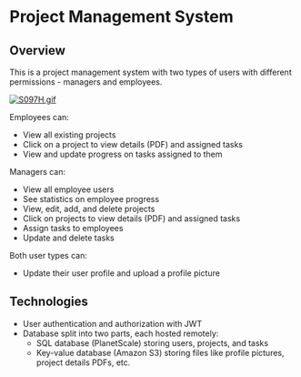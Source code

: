 # Project Management System

## Overview

This is a project management system with two types of users with different permissions - managers and employees.


[![S097H.gif](https://s13.gifyu.com/images/S097H.gif)](https://gifyu.com/image/S097H)


Employees can:

- View all existing projects 
- Click on a project to view details (PDF) and assigned tasks
- View and update progress on tasks assigned to them

Managers can: 

- View all employee users
- See statistics on employee progress
- View, edit, add, and delete projects
- Click on projects to view details (PDF) and assigned tasks
- Assign tasks to employees
- Update and delete tasks

Both user types can:

- Update their user profile and upload a profile picture

## Technologies

- User authentication and authorization with JWT
- Database split into two parts, each hosted remotely:
    - SQL database (PlanetScale) storing users, projects, and tasks
    - Key-value database (Amazon S3) storing files like profile pictures, project details PDFs, etc.

